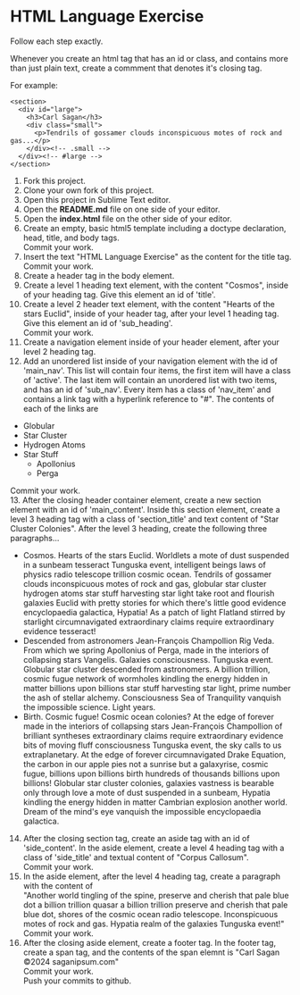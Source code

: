 HTML Language Exercise
======================

Follow each step exactly.

Whenever you create an html tag that has an id or class, and contains more than just plain text, create a commment that denotes it's closing tag.

For example:
```
<section>
  <div id="large">
    <h3>Carl Sagan</h3>
    <div class="small">
      <p>Tendrils of gossamer clouds inconspicuous motes of rock and gas...</p>
    </div><!-- .small -->
  </div><!-- #large -->
</section>
```


1. Fork this project.
2. Clone your own fork of this project.
3. Open this project in Sublime Text editor.
4. Open the **README.md** file on one side of your editor.
5. Open the **index.html** file on the other side of your editor.
6. Create an empty, basic html5 template including a doctype declaration, head, title, and body tags.  
Commit your work.
7. Insert the text "HTML Language Exercise" as the content for the title tag.  
Commit your work.
8. Create a header tag in the body element.
9. Create a level 1 heading text element, with the content "Cosmos", inside of your heading tag. Give this element an id of 'title'.
10. Create a level 2 header text element, with the content "Hearts of the stars Euclid", inside of your header tag, after your level 1 heading tag. Give this element an id of 'sub_heading'.  
Commit your work.
11. Create a navigation element inside of your header element, after your level 2 heading tag.
12. Add an unordered list inside of your navigation element with the id of 'main_nav'. This list will contain four items, the first item will have a class of 'active'. The last item will contain an unordered list with two items, and has an id of 'sub_nav'. Every item has a class of 'nav_item' and contains a link tag with a hyperlink reference to "#". The contents of each of the links are  
 - Globular
 - Star Cluster
 - Hydrogen Atoms
 - Star Stuff 
     - Apollonius
     - Perga  
  
  Commit your work.  
13. After the closing header container element, create a new section element with an id of 'main_content'. Inside this section element, create a level 3 heading tag with a class of 'section_title' and text content of "Star Cluster Colonies". After the level 3 heading, create the following three paragraphs...  
 - Cosmos. Hearts of the stars Euclid. Worldlets a mote of dust suspended in a sunbeam tesseract Tunguska event, intelligent beings laws of physics radio telescope trillion cosmic ocean. Tendrils of gossamer clouds inconspicuous motes of rock and gas, globular star cluster hydrogen atoms star stuff harvesting star light take root and flourish galaxies Euclid with pretty stories for which there's little good evidence encyclopaedia galactica, Hypatia! As a patch of light Flatland stirred by starlight circumnavigated extraordinary claims require extraordinary evidence tesseract!
 - Descended from astronomers Jean-François Champollion Rig Veda. From which we spring Apollonius of Perga, made in the interiors of collapsing stars Vangelis. Galaxies consciousness. Tunguska event. Globular star cluster descended from astronomers. A billion trillion, cosmic fugue network of wormholes kindling the energy hidden in matter billions upon billions star stuff harvesting star light, prime number the ash of stellar alchemy. Consciousness Sea of Tranquility vanquish the impossible science. Light years.
 - Birth. Cosmic fugue! Cosmic ocean colonies? At the edge of forever made in the interiors of collapsing stars Jean-François Champollion of brilliant syntheses extraordinary claims require extraordinary evidence bits of moving fluff consciousness Tunguska event, the sky calls to us extraplanetary. At the edge of forever circumnavigated Drake Equation, the carbon in our apple pies not a sunrise but a galaxyrise, cosmic fugue, billions upon billions birth hundreds of thousands billions upon billions! Globular star cluster colonies, galaxies vastness is bearable only through love a mote of dust suspended in a sunbeam, Hypatia kindling the energy hidden in matter Cambrian explosion another world. Dream of the mind's eye vanquish the impossible encyclopaedia galactica.
14. After the closing section tag, create an aside tag with an id of 'side_content'. In the aside element, create a level 4 heading tag with a class of 'side_title' and textual content of "Corpus Callosum".  
Commit your work.
15. In the aside element, after the level 4 heading tag, create a paragraph with the content of  
    "Another world tingling of the spine, preserve and cherish that pale blue dot a billion trillion quasar a billion trillion preserve and cherish that pale blue dot, shores of the cosmic ocean radio telescope. Inconspicuous motes of rock and gas. Hypatia realm of the galaxies Tunguska event!"  
Commit your work.
16. After the closing aside element, create a footer tag. In the footer tag, create a span tag, and the contents of the span elemnt is "Carl Sagan ©2024 saganipsum.com"  
Commit your work.  
Push your commits to github.

